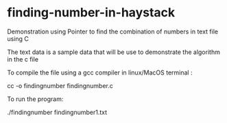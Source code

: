 # finding-number-in-haystack
Demonstration using Pointer to find the combination of numbers in text file using C

The text data is a sample data that will be use to demonstrate the algorithm in the c file

To compile the file using a gcc compiler in linux/MacOS terminal :

cc -o findingnumber findingnumber.c

To run the program:

./findingnumber findingnumber1.txt
